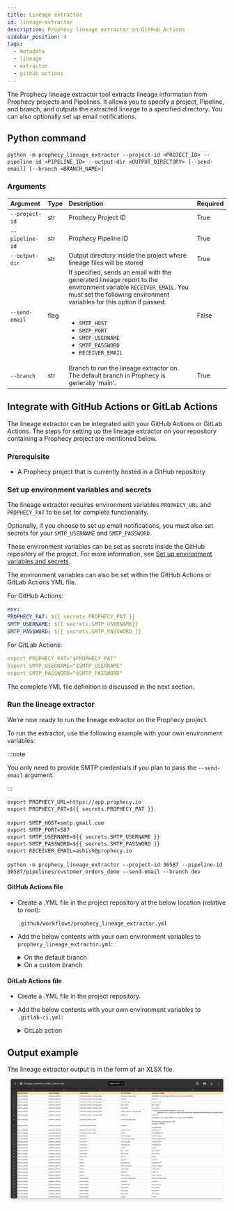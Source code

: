 ```yaml
---
title: Lineage extractor
id: lineage-extractor
description: Prophecy lineage extractor on GitHub Actions
sidebar_position: 4
tags:
  - metadata
  - lineage
  - extractor
  - github actions
---
```


The Prophecy lineage extractor tool extracts lineage information from Prophecy projects and Pipelines. It allows you to specify a project, Pipeline, and branch, and outputs the extracted lineage to a specified directory. You can also optionally set up email notifications.

## Python command

```
python -m prophecy_lineage_extractor --project-id <PROJECT_ID> --pipeline-id <PIPELINE_ID> --output-dir <OUTPUT_DIRECTORY> [--send-email] [--branch <BRANCH_NAME>]
```

### Arguments

| Argument        | Type | Description                                                                                                                                                                                                                                                                                                                      | Required |
| :-------------- | :--- | :------------------------------------------------------------------------------------------------------------------------------------------------------------------------------------------------------------------------------------------------------------------------------------------------------------------------------- | :------- |
| `--project-id`  | str  | Prophecy Project ID                                                                                                                                                                                                                                                                                                              | True     |
| `--pipeline-id` | str  | Prophecy Pipeline ID                                                                                                                                                                                                                                                                                                             | True     |
| `--output-dir`  | str  | Output directory inside the project where lineage files will be stored                                                                                                                                                                                                                                                           | True     |
| `--send-email`  | flag | If specified, sends an email with the generated lineage report to the environment variable `RECEIVER_EMAIL`. You must set the following environment variables for this option if passed: <br /><br /> <ul><li>`SMTP_HOST`</li><li>`SMTP_PORT`</li><li>`SMTP_USERNAME`</li><li>`SMTP_PASSWORD`</li><li>`RECEIVER_EMAIL`</li></ul> | False    |
| `--branch`      | str  | Branch to run the lineage extractor on. <br /> The default branch in Prophecy is generally 'main'.                                                                                                                                                                                                                               | True     |

## Integrate with GitHub Actions or GitLab Actions

The lineage extractor can be integrated with your GitHub Actions or GitLab Actions. The steps for setting up the lineage extractor on your repository containing a Prophecy project are mentioned below.

### Prerequisite

- A Prophecy project that is currently hosted in a GitHub repository

### Set up environment variables and secrets

The lineage extractor requires environment variables `PROPHECY_URL` and `PROPHECY_PAT` to be set for complete functionality.

Optionally, if you choose to set up email notifications, you must also set secrets for your `SMTP_USERNAME` and `SMTP_PASSWORD`.

These environment variables can be set as secrets inside the GitHub repository of the project. For more information, see [Set up environment variables and secrets](docs/deployment/prophecy-build-tool/pbt-github-actions.md#set-up-environment-variables-and-secrets).

The environment variables can also be set within the GitHub Actions or GitLab Actions YML file.

For GitHub Actions:

```yaml
env:
PROPHECY_PAT: ${{ secrets.PROPHECY_PAT }}
SMTP_USERNAME: ${{ secrets.SMTP_USERNAME}}
SMTP_PASSWORD: ${{ secrets.SMTP_PASSWORD }}
```

For GitLab Actions:

```yaml
export PROPHECY_PAT="$PROPHECY_PAT"
export SMTP_USERNAME="$SMTP_USERNAME"
export SMTP_PASSWORD="$SMTP_PASSWORD"
```

The complete YML file definition is discussed in the next section.

### Run the lineage extractor

We’re now ready to run the lineage extractor on the Prophecy project.

To run the extractor, use the following example with your own environment variables:

:::note

You only need to provide SMTP credentials if you plan to pass the `--send-email` argument.

:::

```
export PROPHECY_URL=https://app.prophecy.io
export PROPHECY_PAT=${{ secrets.PROPHECY_PAT }}

export SMTP_HOST=smtp.gmail.com
export SMTP_PORT=587
export SMTP_USERNAME=${{ secrets.SMTP_USERNAME }}
export SMTP_PASSWORD=${{ secrets.SMTP_PASSWORD }}
export RECEIVER_EMAIL=ashish@prophecy.io

python -m prophecy_lineage_extractor --project-id 36587 --pipeline-id 36587/pipelines/customer_orders_demo --send-email --branch dev
```

#### GitHub Actions file

- Create a .YML file in the project repository at the below location (relative to root):

  ```
  .github/workflows/prophecy_lineage_extractor.yml
  ```

- Add the below contents with your own environment variables to `prophecy_lineage_extractor.yml`:

  <details>
  <summary>On the default branch</summary>

  ```
  name: Run Prophecy Lineage extractor on main

  on:
    push:
      branches:
        - main  # Trigger on merge to the main branch
      paths:
        - 'datasets/**'
        - 'pipelines/**'
        - 'pbt_project.yml'
        - '.github/workflows/prophecy_lineage_extractor.yml'

  permissions:
    contents: write

  jobs:
    extract-and-mail-prophecy-lineage:
      runs-on: ubuntu-latest
      env:
        OUTPUT_DIR: "output"
      steps:
        - uses: actions/checkout@v3
        - name: Set up Python
          uses: actions/setup-python@v4
          with:
            python-version: '3.9'  # Adjust Python version as needed

        - name: Install Package from PyPI
          run: |
            pip install --no-cache-dir prophecy-lineage-extractor

        - name: Extract and Send Prophecy Lineage
          env:
            PROPHECY_URL: "https://app.prophecy.io"
            MONITOR_TIME_ENV: ${{ vars.MONITOR_TIME_ENV }}
            PROPHECY_PAT: ${{ secrets.PROPHECY_PAT }}
            SMTP_HOST: "smtp.gmail.com"
            SMTP_PORT: "587"
            SMTP_USERNAME: ${{ secrets.SMTP_USERNAME }}
            SMTP_PASSWORD: ${{ secrets.SMTP_PASSWORD }}
            RECEIVER_EMAIL: "ashish@prophecy.io"
          run: |
            python -m prophecy_lineage_extractor --project-id 36587 --pipeline-id 36587/pipelines/customer_orders_demo  --send-email --output-dir $OUTPUT_DIR

        - name: Commit file to output directory
          env:
             GIT_COMMIT: ${{ vars.GIT_COMMIT }} # whether to commit output file to github
          run: |
            # set this in secret to enable git commits
            echo "Output Directory: '$OUTPUT_DIR'"
            if [[ $GIT_COMMIT == "1" ]]; then
                git config --global user.name 'pateash'
                git config --global user.email 'ashishpatel0720@gmail.com'
                echo "Commiting enabled, adding output file"
                git add $OUTPUT_DIR/*
                echo "========================================"
                git commit -m "[Github Action: main]: Adding excel lineage report"
                echo "========================================"
                echo "Pushing Changes to git"
                git push
            else
                # simple version are created manually from code edits.
                echo "Commiting to git is not enabled"
            fi
  ```

  </details>

  <details>
  <summary> On a custom branch</summary>

  ```
  name: Run Prophecy Lineage extractor on dev

  on:
    push:
      branches:
        - dev  # Trigger on merge to the dev branch
      paths:
        - 'datasets/**'
        - 'pipelines/**'
        - 'pbt_project.yml'
        - '.github/workflows/prophecy_lineage_extractor_dev.yml'

  permissions:
    contents: write

  jobs:
    extract-and-mail-prophecy-lineage:
      runs-on: ubuntu-latest
      env:
        OUTPUT_DIR: "output_dev"
      steps:
        - uses: actions/checkout@v3
        - name: Set up Python
          uses: actions/setup-python@v4
          with:
            python-version: '3.9'  # Adjust Python version as needed

        - name: Install Package from PyPI
          run: |
            pip install --no-cache-dir prophecy-lineage-extractor

        - name: Extract and Send Prophecy Lineage
          env:
            PROPHECY_URL: "https://app.prophecy.io"
            MONITOR_TIME_ENV: ${{ vars.MONITOR_TIME_ENV }}
            PROPHECY_PAT: ${{ secrets.PROPHECY_PAT }}
            SMTP_HOST: "smtp.gmail.com"
            SMTP_PORT: "587"
            SMTP_USERNAME: ${{ secrets.SMTP_USERNAME }}
            SMTP_PASSWORD: ${{ secrets.SMTP_PASSWORD }}
            RECEIVER_EMAIL: "ashish@prophecy.io"
          run: |
            python -m prophecy_lineage_extractor --project-id 36587 --pipeline-id 36587/pipelines/customer_orders_demo  --send-email --output-dir $OUTPUT_DIR --branch dev

        - name: Commit file to output directory
          env:
             GIT_COMMIT: ${{ vars.GIT_COMMIT }}  # Reference the GitHub variable here
          run: |
            # set this in secret to enable git commits
            echo "output dir '$OUTPUT_DIR'"
            if [[ $GIT_COMMIT == "1" ]]; then
                git config --global user.name 'pateash'
                git config --global user.email 'ashishpatel0720@gmail.com'
                echo "Commiting enabled, adding output file"
                git add $OUTPUT_DIR/*
                echo "========================================"
                git commit -m "[Github Action: dev]: Adding excel lineage report"
                echo "========================================"
                echo "Pushing Changes to git"
                git push
            else
                # simple version are created manually from code edits.
                echo "Commiting to git is not enabled"
            fi
  ```

  </details>

#### GitLab Actions file

- Create a .YML file in the project repository.

- Add the below contents with your own environment variables to `.gitlab-ci.yml`:

  <details>
  <summary>GitLab action</summary>

  ```
  stages:
  - extract

  variables:
    GIT_COMMIT: "1" # to enable committing report file to git
    OUTPUT_DIR: "output_dev"
  extract_and_mail:
    stage: extract
    image: python:3.9
    script:
      - pip install --no-cache-dir prophecy-lineage-extractor
      - |
        # gitlab ci/cd variables, access_token also need to be defined if using git commit
        export PROPHECY_URL="$PROPHECY_URL"
        export PROPHECY_PAT="$PROPHECY_PAT"
        export SMTP_USERNAME="$SMTP_USERNAME"
        export SMTP_PASSWORD="$SMTP_PASSWORD"
        export SMTP_HOST="smtp.gmail.com"
        export SMTP_PORT="587"
        export RECEIVER_EMAIL="ashish@prophecy.io"
        # value in seconds for monitoring, this might be increased depending on pipeline size
        export MONITOR_TIME_ENV="50"
      - |
        BRANCH="dev"
        python -m prophecy_lineage_extractor \
          --project-id 36587 \
          --pipeline-id 36587/pipelines/customer_orders_demo \
          --send-email \
          --output-dir $OUTPUT_DIR \
          --branch $BRANCH
      - |
        if [ "$GIT_COMMIT" == "1" ]; then
          echo "Git commit is enabled, output directory '$OUTPUT_DIR'"
          git config --global user.name 'pateash'
          git config --global user.email 'ashishpatel0720@gmail.com'
          git add $OUTPUT_DIR/*
          git commit -m "[GitLab CI - $BRANCH] Adding excel lineage report"
          git remote add gitlab_origin https://oauth2:$ACCESS_TOKEN@gitlab.com/pateash/ProphecyHelloWorld.git
          echo "Pushing changes to git branch $BRANCH"
          git push gitlab_origin HEAD:$BRANCH -o ci.skip # prevent triggering pipeline again
        else
            echo "Committing to git is not enabled"
        fi
    only:
      refs:
        - dev
  ```

  </details>

## Output example

The lineage extractor output is in the form of an XLSX file.

![Lineage extractor output](./img/prophecy-lineage-report-for-pipeline.png)
